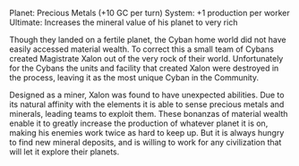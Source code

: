 Planet: Precious Metals (+10 GC per turn)
System: +1 production per worker
Ultimate: Increases the mineral value of his planet to very rich

Though they landed on a fertile planet, the Cyban home world did not have easily accessed material wealth.  To correct this a small team of Cybans created Magistrate Xalon out of the very rock of their world.  Unfortunately for the Cybans the units and facility that created Xalon were destroyed in the process, leaving it as the most unique Cyban in the Community.

Designed as a miner, Xalon was found to have unexpected abilities.  Due to its natural affinity with the elements it is able to sense precious metals and minerals, leading teams to exploit them.  These bonanzas of material wealth enable it to greatly increase the production of whatever planet it is on, making his enemies work twice as hard to keep up. But it is always hungry to find new mineral deposits, and is willing to work for any civilization that will let it explore their planets.